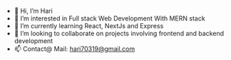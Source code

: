 - 👋 Hi, I’m Hari
- 👀 I’m interested in Full stack Web Development With MERN stack
- 🌱 I’m currently learning React, NextJs and Express
- 💞️ I’m looking to collaborate on projects involving frontend and backend development
- 📫 Contact@ Mail: hari70319@gmail.com

<!---
harikumar123-github/harikumar123-github is a ✨ special ✨ repository because its `README.md` (this file) appears on your GitHub profile.
You can click the Preview link to take a look at your changes.
--->
